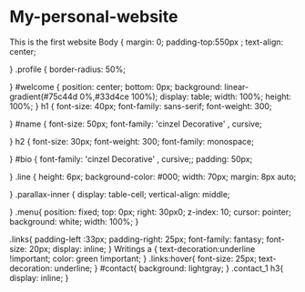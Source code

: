 # My-personal-website
This is the first website
Body {
    margin: 0;
    padding-top:550px ;
    text-align: center;

}
.profile {
    border-radius: 50%;

}
#welcome {
    position: center;
    bottom: 0px;
    background: linear-gradient(#75c44d 0%,#33d4ce 100%);
    display: table;
    width: 100%;
    height: 100%;
}
h1 {
    font-size: 40px;
    font-family: sans-serif;
    font-weight: 300;

}
#name {
    font-size: 50px;
    font-family: 'cinzel Decorative' , cursive;

}
h2 {
    font-size: 30px;
    font-weight: 300;
    font-family: monospace;

}
#bio {
    font-family: 'cinzel Decorative' , cursive;;
    padding: 50px;

}
.line {
    height: 6px;
    background-color: #000;
    width: 70px;
    margin: 8px auto;

}
.parallax-inner {
    display: table-cell;
    vertical-align: middle;
    
}
.menu{
    position: fixed;
    top: 0px;
    right: 30px0;
    z-index: 10;
    cursor: pointer;
    background: white;
    width: 100%;
}

.links{
    padding-left :33px;
    padding-right: 25px;
    font-family: fantasy;
    font-size: 20px;
    display: inline;
}
Writings a {
    text-decoration:underline !important;
    color: green !important;
}
.links:hover{
    font-size: 25px;
    text-decoration: underline;
}
#contact{
    background: lightgray;
}
.contact_1 h3{
    display: inline;
}

